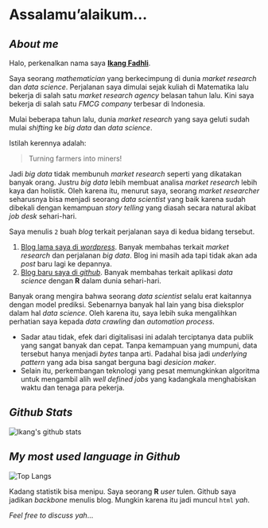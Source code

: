 Assalamu’alaikum…
================

## _About me_

Halo, perkenalkan nama saya [**Ikang
Fadhli**](www.linkedin.com/in/mohammad-rizka-fadhli-101).

Saya seorang *mathematician* yang berkecimpung di dunia *market
research* dan *data science*. Perjalanan saya dimulai sejak kuliah di
Matematika lalu bekerja di salah satu *market research
agency* belasan tahun lalu. Kini saya bekerja di salah satu *FMCG company* terbesar di Indonesia.

Mulai beberapa tahun lalu, dunia *market research* yang saya geluti
sudah mulai *shifting* ke _big data_ dan *data science*.

Istilah kerennya adalah:

> Turning farmers into miners\!

Jadi *big data* tidak membunuh *market research* seperti yang dikatakan
banyak orang. Justru *big data* lebih membuat analisa *market research*
lebih kaya dan holistik. Oleh karena itu, menurut saya, seorang *market
researcher* seharusnya bisa menjadi seorang *data scientist* yang baik
karena sudah dibekali dengan kemampuan *story telling* yang diasah
secara natural akibat *job desk* sehari-hari.

Saya menulis `2` buah *blog* terkait perjalanan saya di kedua bidang
tersebut.

1.  [Blog lama saya di
    *wordpress*](https://passingthroughresearcher.wordpress.com/).
    Banyak membahas terkait *market research* dan perjalanan *big data*. Blog ini masih ada tapi tidak akan ada _post_ baru lagi ke depannya.
2.  [Blog baru saya di *github*](https://ikanx101.com/). Banyak membahas
    terkait aplikasi *data science* dengan **R** dalam dunia
    sehari-hari.

Banyak orang mengira bahwa seorang _data scientist_ selalu erat kaitannya dengan model prediksi. Sebenarnya banyak hal lain yang bisa dieksplor dalam hal _data science_. Oleh karena itu, saya lebih suka mengalihkan perhatian saya kepada _data crawling_ dan _automation process_.

- Sadar atau tidak, efek dari digitalisasi ini adalah terciptanya data publik yang sangat banyak dan cepat. Tanpa kemampuan yang mumpuni, data tersebut hanya menjadi _bytes_ tanpa arti. Padahal bisa jadi _underlying pattern_ yang ada bisa sangat berguna bagi _desicion maker_.
- Selain itu, perkembangan teknologi yang pesat memungkinkan algoritma untuk mengambil alih _well defined jobs_ yang kadangkala menghabiskan waktu dan tenaga para pekerja.

## _Github Stats_

![Ikang's github stats](https://github-readme-stats.vercel.app/api?username=ikanx101)

## _My most used language in Github_

![Top Langs](https://github-readme-stats.vercel.app/api/top-langs/?username=ikanx101)

Kadang statistik bisa menipu. Saya seorang __R__ _user_ tulen. Github saya jadikan _backbone_ menulis blog. Mungkin karena itu jadi muncul `html` _yah_.

*Feel free to discuss yah*…
